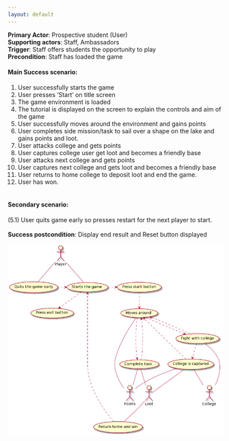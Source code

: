 ```yaml
---
layout: default
---
```


**Primary Actor**: Prospective student (User)<br/>
**Supporting actors**: Staff, Ambassadors<br/>
**Trigger**: Staff offers students the opportunity to play<br/>
**Precondition**: Staff has loaded the game<br/>
#### Main Success scenario:<br/>
1. User successfully starts the game
2. User presses ‘Start’ on title screen
3. The game environment is loaded
4. The tutorial is displayed on the screen to explain the controls and aim of the game
5. User successfully moves around the environment and gains points
6. User completes side mission/task to sail over a shape on the lake and gains points and loot.
7. User attacks college and gets points
8. User captures college user get loot and becomes a friendly base
9. User attacks next college and gets points
10. User captures next college and gets loot and becomes a friendly base
11. User returns to home college to deposit loot and end the game.
12. User has won.<br/><br/>
#### Secondary scenario:<br/>
(5.1) User quits game early so presses restart for the next player to start.<br/><br/>
**Success postcondition**: Display end result and Reset button displayed

![Diagram](/media/usecase.png)
